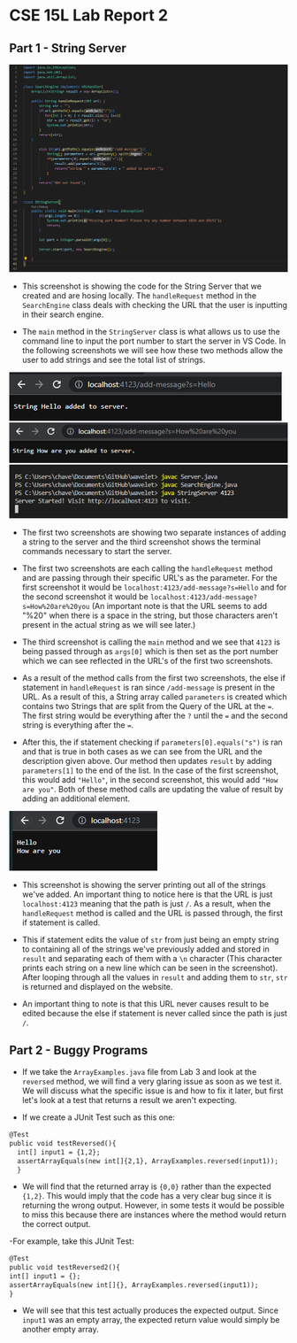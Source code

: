 # **CSE 15L Lab Report 2**

## Part 1 - String Server
![Image](StringServer.png)

- This screenshot is showing the code for the String Server that we created and are hosing locally. The `handleRequest` method in the `SearchEngine` class deals with checking the URL that the user is inputting in their search engine. 

- The `main` method in the `StringServer` class is what allows us to use the command line to input the port number to start the server in VS Code. In the following screenshots we will see how these two methods allow the user to add strings and see the total list of strings.

![Image](addHello.png) ![Image](addHow.png) ![Image](StringTerminal.png)

- The first two screenshots are showing two separate instances of adding a string to the server and the third screenshot shows the terminal commands necessary to start the server.

- The first two screenshots are each calling the `handleRequest` method and are passing through their specific URL's as the parameter. For the first screenshot it would be `localhost:4123/add-message?s=Hello` and for the second screenshot it would be `localhost:4123/add-message?s=How%20are%20you` (An important note is that the URL seems to add "%20" when there is a space in the string, but those characters aren't present in the actual string as we will see later.)

- The third screenshot is calling the `main` method and we see that `4123` is being passed through as `args[0]` which is then set as the port number which we can see reflected in the URL's of the first two screenshots.

- As a result of the method calls from the first two screenshots, the else if statement in `handleRequest` is ran since `/add-message` is present in the URL. As a result of this, a String array called `parameters` is created which contains two Strings that are split from the Query of the URL at the `=`. The first string would be everything after the `?` until the `=` and the second string is everything after the `=`.

- After this, the if statement checking if `parameters[0].equals("s")` is ran and that is true in both cases as we can see from the URL and the description given above. Our method then updates `result` by adding `parameters[1]` to the end of the list. In the case of the first screenshot, this would add `"Hello"`, in the second screenshot, this would add `"How are you"`. Both of these method calls are updating the value of result by adding an additional element.

![Image](completeServer.png)

- This screenshot is showing the server printing out all of the strings we've added. An important thing to notice here is that the URL is just `localhost:4123` meaning that the path is just `/`. As a result, when the `handleRequest` method is called and the URL is passed through, the first if statement is called. 

- This if statement edits the value of `str` from just being an empty string to containing all of the strings we've previously added and stored in `result` and separating each of them with a `\n` character (This character prints each string on a new line which can be seen in the screenshot). After looping through all the values in `result` and adding them to `str`, `str` is returned and displayed on the website. 

- An important thing to note is that this URL never causes result to be edited because the else if statement is never called since the path is just `/`.

## Part 2 - Buggy Programs

- If we take the `ArrayExamples.java` file from Lab 3 and look at the `reversed` method, we will find a very glaring issue as soon as we test it. We will discuss what the specific issue is and how to fix it later, but first let's look at a test that returns a result we aren't expecting.

- If we create a JUnit Test such as this one: 
```
@Test
public void testReversed(){
  int[] input1 = {1,2};
  assertArrayEquals(new int[]{2,1}, ArrayExamples.reversed(input1));
  }
  ```
- We will find that the returned array is `{0,0}` rather than the expected `{1,2}`. This would imply that the code has a very clear bug since it is returning the wrong output. However, in some tests it would be possible to miss this because there are instances where the method would return the correct output.

-For example, take this JUnit Test:
```
@Test
public void testReversed2(){
int[] input1 = {};
assertArrayEquals(new int[]{}, ArrayExamples.reversed(input1));
}
```
- We will see that this test actually produces the expected output. Since `input1` was an empty array, the expected return value would simply be another empty array.



